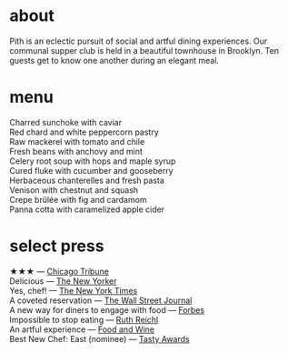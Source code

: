 # about

Pith is an eclectic pursuit of social and artful dining experiences. Our communal supper club is held in a beautiful townhouse in Brooklyn. Ten guests get to know one another during an elegant meal.
# menu
Charred sunchoke with caviar   
Red chard and white peppercorn pastry     
Raw mackerel with tomato and chile  
Fresh beans with anchovy and mint  
Celery root soup with hops and maple syrup   
Cured fluke with cucumber and gooseberry  
Herbaceous chanterelles and fresh pasta  
Venison with chestnut and squash    
Crepe brûlée with fig and cardamom  
Panna cotta with caramelized apple cider
# select press

★★★ — [Chicago Tribune](http://www.chicagotribune.com/dining/restaurants/ct-review-intro-jonah-reider-food-0928-20160924-column.html)   
Delicious — [The New Yorker](http://www.newyorker.com/magazine/2017/05/22/pith-graduates-from-the-dorm)    
Yes, chef! — [The New York Times](https://www.nytimes.com/2017/04/20/style/jonah-reider-pith-supper-club.html)    
A coveted reservation — [The Wall Street Journal](http://www.wsj.com/articles/for-columbia-student-entrepreneur-dorm-restaurant-is-just-the-first-course-1454113319)    
A new way for diners to engage with food — [Forbes](http://www.forbes.com/sites/eveturowpaul/2016/09/09/what-happens-when-the-dorm-room-chef-graduates/)    
Impossible to stop eating — [Ruth Reichl](http://ruthreichl.com/2016/04/a-pithy-meal.html/)    
An artful experience — [Food and Wine](http://www.foodandwine.com/chefs/why-these-chefs-are-creating-alternative-restaurant)   
Best New Chef: East (nominee) — [Tasty Awards]()
